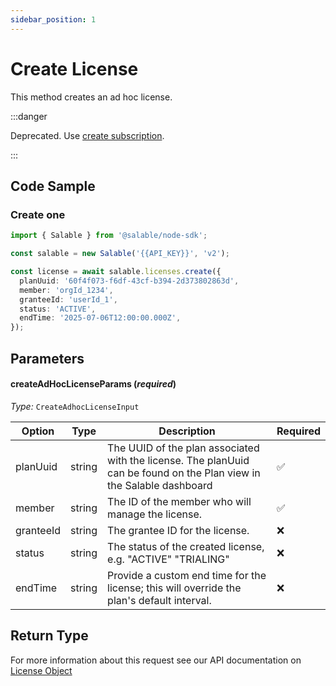```yaml
---
sidebar_position: 1
---
```


# Create License

This method creates an ad hoc license.

:::danger

Deprecated. Use [create subscription](../subscriptions/create.md).

:::

## Code Sample

### Create one

```typescript
import { Salable } from '@salable/node-sdk';

const salable = new Salable('{{API_KEY}}', 'v2');

const license = await salable.licenses.create({
  planUuid: '60f4f073-f6df-43cf-b394-2d373802863d',
  member: 'orgId_1234',
  granteeId: 'userId_1',
  status: 'ACTIVE',
  endTime: '2025-07-06T12:00:00.000Z',
});
```

## Parameters

#### createAdHocLicenseParams (_required_)

_Type:_ `CreateAdhocLicenseInput`

| Option    | Type   | Description                                                                                                           | Required |
| --------- | ------ | --------------------------------------------------------------------------------------------------------------------- | -------- |
| planUuid  | string | The UUID of the plan associated with the license. The planUuid can be found on the Plan view in the Salable dashboard | ✅        |
| member    | string | The ID of the member who will manage the license.                                                                     | ✅        |
| granteeId | string | The grantee ID for the license.                                                                                       | ❌        |
| status    | string | The status of the created license, e.g. "ACTIVE" "TRIALING"                                                           | ❌        |
| endTime   | string | Provide a custom end time for the license; this will override the plan's default interval.                            | ❌        |

## Return Type

For more information about this request see our API documentation on [License Object](https://docs.salable.app/api/v2#tag/Licenses/operation/getLicenseByUuid)
